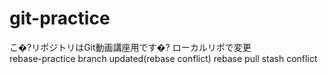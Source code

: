 # git-practice
こ�?リポジトリはGit動画講座用です�?
ローカルリポで変更  
rebase-practice branch updated(rebase conflict)
rebase pull
stash conflict
